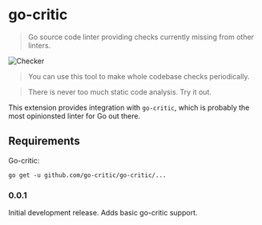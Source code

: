 # go-critic

> Go source code linter providing checks currently missing from other linters.

![Checker](https://avatars1.githubusercontent.com/u/40007520?s=400&u=b44287d8845a63fb0102d5259710c11ea367bb13&v=4)

> You can use this tool to make whole codebase checks periodically.

> There is never too much static code analysis. Try it out.

This extension provides integration with ```go-critic```, which is probably the most opinionsted linter for Go out there.

## Requirements

Go-critic:
```
go get -u github.com/go-critic/go-critic/...
```

### 0.0.1

Initial development release.
Adds basic go-critic support.

